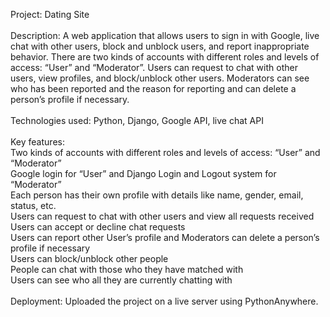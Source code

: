 Project: Dating Site<br><br>
Description: A web application that allows users to sign in with Google, live chat with other users, block and unblock users, and report inappropriate behavior. There are two kinds of accounts with different roles and levels of access: “User” and “Moderator”. Users can request to chat with other users, view profiles, and block/unblock other users. Moderators can see who has been reported and the reason for reporting and can delete a person’s profile if necessary.<br><br>
Technologies used: Python, Django, Google API, live chat API<br><br>
Key features:<br>
Two kinds of accounts with different roles and levels of access: “User” and “Moderator”<br>
Google login for “User” and Django Login and Logout system for “Moderator”<br>
Each person has their own profile with details like name, gender, email, status, etc.<br>
Users can request to chat with other users and view all requests received<br>
Users can accept or decline chat requests<br>
Users can report other User’s profile and Moderators can delete a person’s profile if necessary<br>
Users can block/unblock other people<br>
People can chat with those who they have matched with<br>
Users can see who all they are currently chatting with<br><br>
Deployment: Uploaded the project on a live server using PythonAnywhere.<br>
